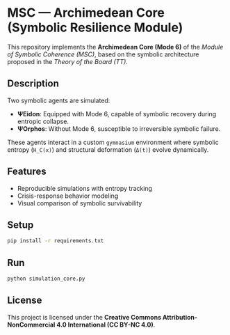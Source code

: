 # MSC — Archimedean Core (Symbolic Resilience Module)

This repository implements the **Archimedean Core (Mode 6)** of the *Module of Symbolic Coherence (MSC)*, based on the symbolic architecture proposed in the *Theory of the Board (TT)*.

## Description

Two symbolic agents are simulated:

- **ΨEidon**: Equipped with Mode 6, capable of symbolic recovery during entropic collapse.
- **ΨOrphos**: Without Mode 6, susceptible to irreversible symbolic failure.

These agents interact in a custom `gymnasium` environment where symbolic entropy (`H_C(x)`) and structural deformation (`Δ(t)`) evolve dynamically.

## Features

- Reproducible simulations with entropy tracking
- Crisis-response behavior modeling
- Visual comparison of symbolic survivability

## Setup

```bash
pip install -r requirements.txt
```

## Run

```bash
python simulation_core.py
```

## License

This project is licensed under the **Creative Commons Attribution-NonCommercial 4.0 International (CC BY-NC 4.0)**.
